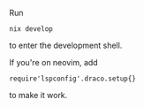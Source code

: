 Run
```
nix develop
```
to enter the development shell.

If you're on neovim, add
```
require'lspconfig'.draco.setup{}
```
to make it work.
